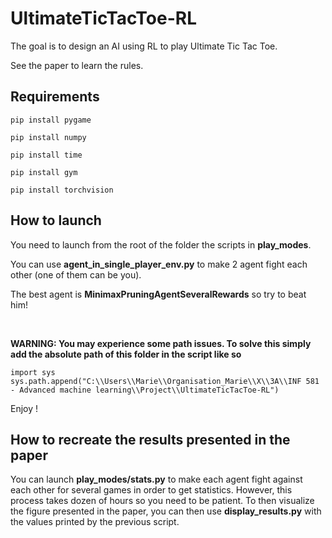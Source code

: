 # UltimateTicTacToe-RL

The goal is to design an AI using RL to play Ultimate Tic Tac Toe.

See the paper to learn the rules.

## Requirements
```pip install pygame```

```pip install numpy```

```pip install time```

```pip install gym```

```pip install torchvision```

## How to launch

You need to launch from the root of the folder the scripts in **play_modes**.

You can use **agent_in_single_player_env.py** to make 2 agent fight each other (one of them can be you).

The best agent is **MinimaxPruningAgentSeveralRewards** so try to beat him!

<br/>

**WARNING: You may experience some path issues. To solve this simply add the absolute path of this folder in the script like so**
```
import sys
sys.path.append("C:\\Users\\Marie\\Organisation_Marie\\X\\3A\\INF 581 - Advanced machine learning\\Project\\UltimateTicTacToe-RL")
```
Enjoy !


## How to recreate the results presented in the paper

You can launch **play_modes/stats.py** to make each agent fight against each other for several games in order to get statistics. However, this process takes dozen of hours so you need to be patient. To then visualize the figure presented in the paper, you can then use **display_results.py** with the values printed by the previous script.

